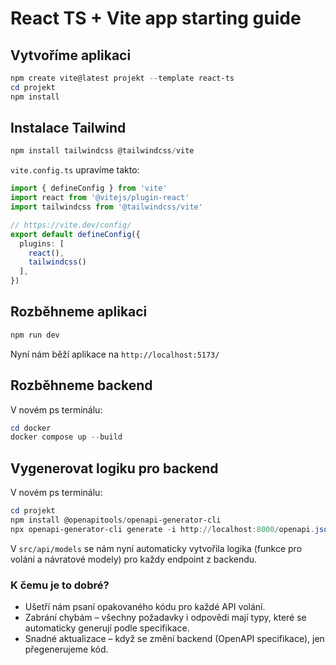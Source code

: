 # React TS + Vite app starting guide

## Vytvoříme aplikaci

```powershell
npm create vite@latest projekt --template react-ts
cd projekt
npm install
```

## Instalace Tailwind

```powershell
npm install tailwindcss @tailwindcss/vite
```

`vite.config.ts` upravíme takto:
```Typescript
import { defineConfig } from 'vite'
import react from '@vitejs/plugin-react'
import tailwindcss from '@tailwindcss/vite'

// https://vite.dev/config/
export default defineConfig({
  plugins: [
    react(),
    tailwindcss()
  ],
})
```


## Rozběhneme aplikaci
```powershell
npm run dev
```


Nyní nám běží aplikace na `http://localhost:5173/`

## Rozběhneme backend

V novém ps terminálu:
```powershell
cd docker
docker compose up --build
```
## Vygenerovat logiku pro backend

V novém ps terminálu:
```powershell
cd projekt
npm install @openapitools/openapi-generator-cli
npx openapi-generator-cli generate -i http://localhost:8000/openapi.json -g typescript-fetch -o ./src/api
```
V `src/api/models` se nám nyní automaticky vytvořila logika (funkce pro volání a návratové modely) pro každy endpoint z backendu.

### K čemu je to dobré?
* Ušetří nám psaní opakovaného kódu pro každé API volání.
* Zabrání chybám – všechny požadavky i odpovědi mají typy, které se automaticky generují podle specifikace.
* Snadné aktualizace – když se změní backend (OpenAPI specifikace), jen přegenerujeme kód.